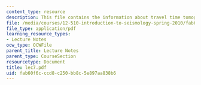 ```yaml
---
content_type: resource
description: This file contains the information about travel time tomography.
file: /media/courses/12-510-introduction-to-seismology-spring-2010/fab60f6cccd8c250bb8c5e897aa838b6_lec7.pdf
file_type: application/pdf
learning_resource_types:
- Lecture Notes
ocw_type: OCWFile
parent_title: Lecture Notes
parent_type: CourseSection
resourcetype: Document
title: lec7.pdf
uid: fab60f6c-ccd8-c250-bb8c-5e897aa838b6
---
```

